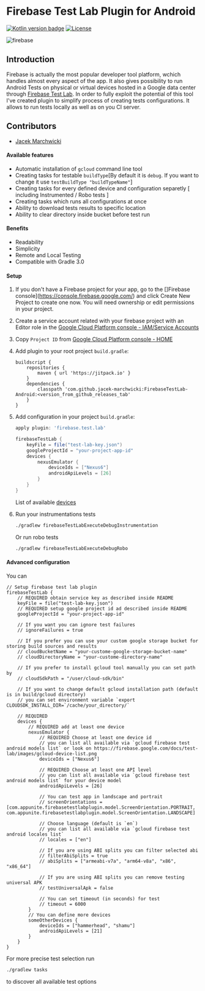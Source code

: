 # Firebase Test Lab Plugin for Android
[![Kotlin version badge](https://img.shields.io/badge/kotlin-1.1.60-blue.svg)](http://kotlinlang.org/)
[![License](https://img.shields.io/crates/l/rustc-serialize.svg)](https://github.com/piotrmadry/FirebaseTestLab-Android/blob/master/LICENSE)

![firebase](https://i.ytimg.com/vi/4_ZEEX1x17k/maxresdefault.jpg)

## Introduction
Firebase is actually the most popular developer tool platform, wchich handles almost every aspect of the app. It also gives possibility to run Android Tests on physical or virtual devices hosted in a Google data center through [Firebase Test Lab](https://firebase.google.com/docs/test-lab/). In order to fully exploit the potential of this tool I've created plugin to simplify process of creating tests configurations. It allows to run tests locally as well as on you CI server.

## Contributors
- [Jacek Marchwicki](https://github.com/jacek-marchwicki)

#### Available features
- Automatic installation of `gcloud` command line tool
- Creating tasks for testable `buildType`[By default it is `debug`. If you want to change it use `testBuildType "buildTypeName"`]
- Creating tasks for every defined device and configuration separetly [ including Instrumented / Robo tests ]
- Creating tasks which runs all configurations at once
- Ability to download tests results to specific location
- Ability to clear directory inside bucket before test run

#### Benefits
- Readability
- Simplicity
- Remote and Local Testing
- Compatible with Gradle 3.0 

#### Setup 

1. If you don't have a Firebase project for your app, go to the []Firebase console](https://console.firebase.google.com/) and click Create New Project to create one now. You will need ownership or edit permissions in your project.
2. Create a service account related with your firebase project with an Editor role in the [Google Cloud Platform console - IAM/Service Accounts](https://console.cloud.google.com/iam-admin/serviceaccounts/)
3. Copy `Project ID` from [Google Cloud Platform console - HOME](https://console.cloud.google.com/home)
4. Add plugin to your root project `build.gradle`:
   ```grovy
   buildscript {
       repositories {
           maven { url 'https://jitpack.io' }
       }
       dependencies {
           classpath 'com.github.jacek-marchwicki:FirebaseTestLab-Android:<version_from_github_releases_tab'
       }
   }
   ```
5. Add configuration in your project `build.gradle`:
    ```groovy
    apply plugin: 'firebase.test.lab'
 
    firebaseTestLab {
        keyFile = file("test-lab-key.json")
        googleProjectId = "your-project-app-id"
        devices {
            nexusEmulator {
                deviceIds = ["Nexus6"]
                androidApiLevels = [26]
            }
        }
    }
    ```
    List of available [devices](https://firebase.google.com/docs/test-lab/images/gcloud-device-list.png)
6. Run your instrumentations tests
    
    ```bash
    ./gradlew firebaseTestLabExecuteDebugInstrumentation
    ```
    
    Or run robo tests
    
    ```bash
    ./gradlew firebaseTestLabExecuteDebugRobo 
    ```

#### Advanced configuration

You can 
``` Goovy
// Setup firebase test lab plugin
firebaseTestLab {
    // REQUIRED obtain service key as described inside README
    keyFile = file("test-lab-key.json")
    // REQUIRED setup google project id ad described inside README
    googleProjectId = "your-project-app-id"

    // If you want you can ignore test failures
    // ignoreFailures = true

    // If you prefer you can use your custom google storage bucket for storing build sources and results
    // cloudBucketName = "your-custome-google-storage-bucket-name"
    // cloudDirectoryName = "your-custome-directory-name"

    // If you prefer to install gcloud tool manually you can set path by
    // cloudSdkPath = "/user/cloud-sdk/bin"

    // If you want to change default gcloud installation path (default is in build/gcloud directory)
    // you can set environment variable `export CLOUDSDK_INSTALL_DIR=`/cache/your_directory/`

    // REQUIRED
    devices {
        // REQUIRED add at least one device
        nexusEmulator {
            // REQUIRED Choose at least one device id
            // you can list all available via `gcloud firebase test android models list` or look on https://firebase.google.com/docs/test-lab/images/gcloud-device-list.png
            deviceIds = ["Nexus6"]

            // REQUIRED Choose at least one API level
            // you can list all available via `gcloud firebase test android models list` for your device model
            androidApiLevels = [26]

            // You can test app in landscape and portrait
            // screenOrientations = [com.appunite.firebasetestlabplugin.model.ScreenOrientation.PORTRAIT, com.appunite.firebasetestlabplugin.model.ScreenOrientation.LANDSCAPE]

            // Choose language (default is `en`)
            // you can list all available via `gcloud firebase test android locales list`
            // locales = ["en"]

            // If you are using ABI splits you can filter selected abi
            // filterAbiSplits = true
            // abiSplits = ["armeabi-v7a", "arm64-v8a", "x86", "x86_64"]

            // If you are using ABI splits you can remove testing universal APK
            // testUniversalApk = false

            // You can set timeout (in seconds) for test
            // timeout = 6000
        }
        // You can define more devices
        someOtherDevices {
            deviceIds = ["hammerhead", "shamu"]
            androidApiLevels = [21]
        }
    }
}
```

For more precise test selection run

```bash
./gradlew tasks 
```

to discover all available test options


